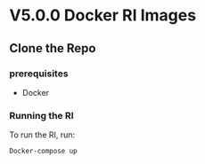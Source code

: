 # V5.0.0 Docker RI Images 

## Clone the Repo 

### prerequisites
- Docker 




### Running the RI  
To run the RI, run:  
  
```  
Docker-compose up  
```
